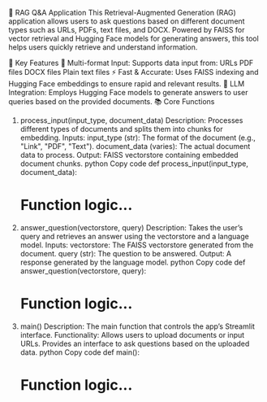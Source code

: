🚀 RAG Q&A Application
This Retrieval-Augmented Generation (RAG) application allows users to ask questions based on different document types such as URLs, PDFs, text files, and DOCX. Powered by FAISS for vector retrieval and Hugging Face models for generating answers, this tool helps users quickly retrieve and understand information.

🌟 Key Features
📄 Multi-format Input: Supports data input from:
URLs
PDF files
DOCX files
Plain text files
⚡ Fast & Accurate: Uses FAISS indexing and Hugging Face embeddings to ensure rapid and relevant results.
🤖 LLM Integration: Employs Hugging Face models to generate answers to user queries based on the provided documents.
📚 Core Functions
1. process_input(input_type, document_data)
Description: Processes different types of documents and splits them into chunks for embedding.
Inputs:
input_type (str): The format of the document (e.g., "Link", "PDF", "Text").
document_data (varies): The actual document data to process.
Output: FAISS vectorstore containing embedded document chunks.
python
Copy code
def process_input(input_type, document_data):
    # Function logic...
2. answer_question(vectorstore, query)
Description: Takes the user’s query and retrieves an answer using the vectorstore and a language model.
Inputs:
vectorstore: The FAISS vectorstore generated from the document.
query (str): The question to be answered.
Output: A response generated by the language model.
python
Copy code
def answer_question(vectorstore, query):
    # Function logic...
3. main()
Description: The main function that controls the app’s Streamlit interface.
Functionality:
Allows users to upload documents or input URLs.
Provides an interface to ask questions based on the uploaded data.
python
Copy code
def main():
    # Function logic...
